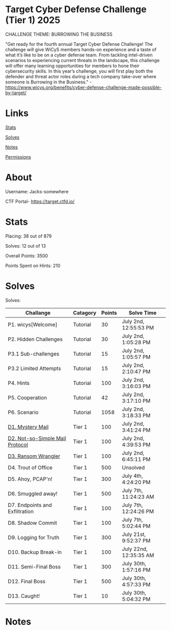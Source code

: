 # Target Cyber Defense Challenge (Tier 1) 2025 

CHALLENGE THEME: BURROWING THE BUSINESS

"Get ready for the fourth annual Target Cyber Defense Challenge! The challenge will give WiCyS members hands-on experience and a taste of what it’s like to be on a cyber defense team. From tackling intel-driven scenarios to experiencing current threats in the landscape, this challenge will offer many learning opportunities for members to hone their cybersecurity skills. In this year’s challenge, you will first play both the defender and threat actor roles during a tech company take-over where someone is Burrowing in the Business." - https://www.wicys.org/benefits/cyber-defense-challenge-made-possible-by-target/

# Links
[Stats](#Stats)

[Solves](#Solves)

[Notes](#Notes)

[Permissions](#Permission)

# About 
Username: Jacks-somewhere

CTF Portal- https://target.ctfd.io/


# Stats
Placing: 38 out of 879

Solves: 12 out of 13

Overall Points: 3500

Points Spent on Hints: 210


# Solves

Solves:

| Challange | Catagory | Points | Solve Time |
| --- | --- | --- | --- |
| P1. wicys[Welcome] | Tutorial | 30 | July 2nd, 12:55:53 PM |
| P2. Hidden Challenges | Tutorial | 30 | July 2nd, 1:05:28 PM |
| P3.1 Sub-challenges | Tutorial | 15 | July 2nd, 1:05:57 PM |
| P3.2 Limited Attempts | Tutorial | 15 | July 2nd, 2:10:47 PM | 
| P4. Hints | Tutorial | 100 | July 2nd, 3:16:03 PM |
| P5. Cooperation | Tutorial | 42 | July 2nd, 3:17:10 PM |
| P6. Scenario | Tutorial | 1058 | July 2nd, 3:18:33 PM |
| [D1. Mystery Mail](https://github.com/jacks-somewhere/CTF_Write_Ups/blob/main/Target_WiCyS_2025/D1%3A%20Mystery%20Mail.md) | Tier 1 | 100 | July 2nd, 3:41:24 PM |
| [D2. Not-so-Simple Mail Protocol](https://github.com/jacks-somewhere/CTF_Write_Ups/blob/main/Target_WiCyS_2025/D2%3A%20Not-so-Simple%20Mail%20Protocol.md) | Tier 1 | 100 | July 2nd, 4:39:53 PM |
| [D3. Ransom Wrangler](https://github.com/jacks-somewhere/CTF_Write_Ups/blob/main/Target_WiCyS_2025/D3%3A%20Ransom%20Wrangler.md) | Tier 1 | 100 | July 2nd, 6:45:11 PM |
| D4. Trout of Office | Tier 1 | 500 | Unsolved |
| D5. Ahoy, PCAP'n!  | Tier 1 | 300 | July 4th, 4:24:20 PM |
| D6. Smuggled away! | Tier 1 | 500 | July 7th, 11:24:23 AM |
| D7. Endpoints and Exfiltration | Tier 1 | 100 | July 7th, 12:24:26 PM |
| D8. Shadow Commit | Tier 1 | 100 | July 7th, 5:02:44 PM |
| D9. Logging for Truth | Tier 1 | 300 | July 21st, 9:52:37 PM |
| D10. Backup Break-in | Tier 1 | 100 | July 22nd, 12:35:35 AM |
| D11. Semi-Final Boss | Tier 1 | 300 | July 30th, 1:57:16 PM |
| D12. Final Boss | Tier 1 | 500 | July 30th, 4:57:33 PM |
| D13. Caught! | Tier 1 | 10 | July 30th, 5:04:32 PM |


# Notes
